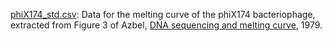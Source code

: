
[phiX174_std.csv](phiX174_std.csv): Data for the melting curve of the phiX174 bacteriophage, extracted from Figure 3 of Azbel, [DNA sequencing and melting curve](https://pmc.ncbi.nlm.nih.gov/articles/PMC382884/pdf/pnas00001-0109.pdf), 1979.
